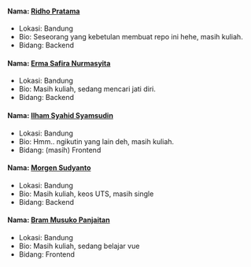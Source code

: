 #### Nama: [Ridho Pratama](https://github.com/ridho9)
- Lokasi: Bandung
- Bio: Seseorang yang kebetulan membuat repo ini hehe, masih kuliah.
- Bidang: Backend

#### Nama: [Erma Safira Nurmasyita](https://github.com/rhaerma)
- Lokasi: Bandung
- Bio: Masih kuliah, sedang mencari jati diri.
- Bidang: Backend

#### Nama: [Ilham Syahid Syamsudin](https://github.com/ilhamsyahids)
- Lokasi: Bandung
- Bio: Hmm.. ngikutin yang lain deh, masih kuliah.
- Bidang: (masih) Frontend

#### Nama: [Morgen Sudyanto](https://github.com/moondemon68)
- Lokasi: Bandung
- Bio: Masih kuliah, keos UTS, masih single
- Bidang: Backend

#### Nama: [Bram Musuko Panjaitan](https://github.com/bmusuko)
- Lokasi: Bandung
- Bio: Masih kuliah, sedang belajar vue
- Bidang: Frontend
